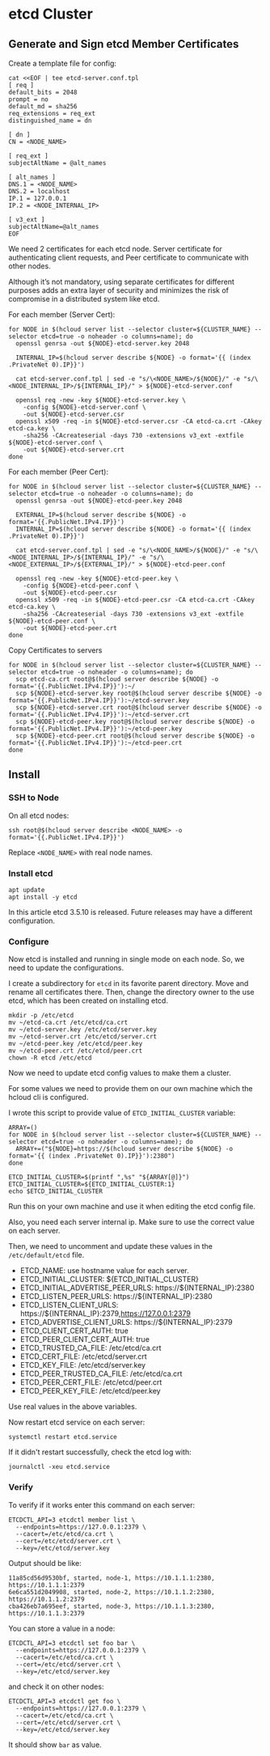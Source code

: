 # etcd Cluster

## Generate and Sign etcd Member Certificates

Create a template file for config:

```shell
cat <<EOF | tee etcd-server.conf.tpl
[ req ]
default_bits = 2048
prompt = no
default_md = sha256
req_extensions = req_ext
distinguished_name = dn

[ dn ]
CN = <NODE_NAME>

[ req_ext ]
subjectAltName = @alt_names

[ alt_names ]
DNS.1 = <NODE_NAME>
DNS.2 = localhost
IP.1 = 127.0.0.1
IP.2 = <NODE_INTERNAL_IP>

[ v3_ext ]
subjectAltName=@alt_names
EOF
```

We need 2 certificates for each etcd node. Server certificate for authenticating client requests, and Peer certificate to communicate with other nodes.

Although it’s not mandatory, using separate certificates for different purposes adds an extra layer of security and minimizes the risk of compromise in a distributed system like etcd.

For each member (Server Cert):

```shell
for NODE in $(hcloud server list --selector cluster=${CLUSTER_NAME} --selector etcd=true -o noheader -o columns=name); do
  openssl genrsa -out ${NODE}-etcd-server.key 2048

  INTERNAL_IP=$(hcloud server describe ${NODE} -o format='{{ (index .PrivateNet 0).IP}}')

  cat etcd-server.conf.tpl | sed -e "s/\<NODE_NAME>/${NODE}/" -e "s/\<NODE_INTERNAL_IP>/${INTERNAL_IP}/" > ${NODE}-etcd-server.conf 

  openssl req -new -key ${NODE}-etcd-server.key \
    -config ${NODE}-etcd-server.conf \
    -out ${NODE}-etcd-server.csr
  openssl x509 -req -in ${NODE}-etcd-server.csr -CA etcd-ca.crt -CAkey etcd-ca.key \
    -sha256 -CAcreateserial -days 730 -extensions v3_ext -extfile ${NODE}-etcd-server.conf \
    -out ${NODE}-etcd-server.crt
done
```

For each member (Peer Cert):

```shell
for NODE in $(hcloud server list --selector cluster=${CLUSTER_NAME} --selector etcd=true -o noheader -o columns=name); do
  openssl genrsa -out ${NODE}-etcd-peer.key 2048

  EXTERNAL_IP=$(hcloud server describe ${NODE} -o format='{{.PublicNet.IPv4.IP}}')
  INTERNAL_IP=$(hcloud server describe ${NODE} -o format='{{ (index .PrivateNet 0).IP}}')

  cat etcd-server.conf.tpl | sed -e "s/\<NODE_NAME>/${NODE}/" -e "s/\<NODE_INTERNAL_IP>/${INTERNAL_IP}/" -e "s/\<NODE_EXTERNAL_IP>/${EXTERNAL_IP}/" > ${NODE}-etcd-peer.conf 

  openssl req -new -key ${NODE}-etcd-peer.key \
    -config ${NODE}-etcd-peer.conf \
    -out ${NODE}-etcd-peer.csr
  openssl x509 -req -in ${NODE}-etcd-peer.csr -CA etcd-ca.crt -CAkey etcd-ca.key \
    -sha256 -CAcreateserial -days 730 -extensions v3_ext -extfile ${NODE}-etcd-peer.conf \
    -out ${NODE}-etcd-peer.crt
done
```

Copy Certificates to servers

```shell
for NODE in $(hcloud server list --selector cluster=${CLUSTER_NAME} --selector etcd=true -o noheader -o columns=name); do
  scp etcd-ca.crt root@$(hcloud server describe ${NODE} -o format='{{.PublicNet.IPv4.IP}}'):~/
  scp ${NODE}-etcd-server.key root@$(hcloud server describe ${NODE} -o format='{{.PublicNet.IPv4.IP}}'):~/etcd-server.key
  scp ${NODE}-etcd-server.crt root@$(hcloud server describe ${NODE} -o format='{{.PublicNet.IPv4.IP}}'):~/etcd-server.crt
  scp ${NODE}-etcd-peer.key root@$(hcloud server describe ${NODE} -o format='{{.PublicNet.IPv4.IP}}'):~/etcd-peer.key
  scp ${NODE}-etcd-peer.crt root@$(hcloud server describe ${NODE} -o format='{{.PublicNet.IPv4.IP}}'):~/etcd-peer.crt
done
```

## Install

### SSH to Node

On all etcd nodes:

```shell
ssh root@$(hcloud server describe <NODE_NAME> -o format='{{.PublicNet.IPv4.IP}}')
```

Replace `<NODE_NAME>` with real node names.

### Install etcd

```shell
apt update
apt install -y etcd
```

In this article etcd 3.5.10 is released. Future releases may have a different configuration.

### Configure

Now etcd is installed and running in single mode on each node.
So, we need to update the configurations.

I create a subdirectory for `etcd` in its favorite parent directory.
Move and rename all certificates there.
Then, change the directory owner to the use etcd, which has been created on installing etcd.

```shell
mkdir -p /etc/etcd
mv ~/etcd-ca.crt /etc/etcd/ca.crt
mv ~/etcd-server.key /etc/etcd/server.key
mv ~/etcd-server.crt /etc/etcd/server.crt
mv ~/etcd-peer.key /etc/etcd/peer.key
mv ~/etcd-peer.crt /etc/etcd/peer.crt
chown -R etcd /etc/etcd
```

Now we need to update etcd config values to make them a cluster.

For some values we need to provide them on our own machine which the hcloud cli is configured.

I wrote this script to provide value of `ETCD_INITIAL_CLUSTER` variable:

```shell
ARRAY=()
for NODE in $(hcloud server list --selector cluster=${CLUSTER_NAME} --selector etcd=true -o noheader -o columns=name); do
  ARRAY+=("${NODE}=https://$(hcloud server describe ${NODE} -o format='{{ (index .PrivateNet 0).IP}}'):2380")
done

ETCD_INITIAL_CLUSTER=$(printf ",%s" "${ARRAY[@]}")
ETCD_INITIAL_CLUSTER=${ETCD_INITIAL_CLUSTER:1}
echo $ETCD_INITIAL_CLUSTER
```

Run this on your own machine and use it when editing the etcd config file.

Also, you need each server internal ip. Make sure to use the correct value on each server.

Then, we need to uncomment and update these values in the `/etc/default/etcd` file.

* ETCD_NAME: use hostname value for each server.
* ETCD_INITIAL_CLUSTER: ${ETCD_INITIAL_CLUSTER}
* ETCD_INITIAL_ADVERTISE_PEER_URLS: https://${INTERNAL_IP}:2380
* ETCD_LISTEN_PEER_URLS: https://${INTERNAL_IP}:2380
* ETCD_LISTEN_CLIENT_URLS: https://${INTERNAL_IP}:2379,https://127.0.0.1:2379
* ETCD_ADVERTISE_CLIENT_URLS: https://${INTERNAL_IP}:2379
* ETCD_CLIENT_CERT_AUTH: true
* ETCD_PEER_CLIENT_CERT_AUTH: true
* ETCD_TRUSTED_CA_FILE: /etc/etcd/ca.crt
* ETCD_CERT_FILE: /etc/etcd/server.crt
* ETCD_KEY_FILE: /etc/etcd/server.key
* ETCD_PEER_TRUSTED_CA_FILE: /etc/etcd/ca.crt
* ETCD_PEER_CERT_FILE: /etc/etcd/peer.crt
* ETCD_PEER_KEY_FILE: /etc/etcd/peer.key

Use real values in the above variables.

Now restart etcd service on each server:

```shell
systemctl restart etcd.service
```

If it didn't restart successfully, check the etcd log with:

```shell
journalctl -xeu etcd.service
```

### Verify

To verify if it works enter this command on each server:

```shell
ETCDCTL_API=3 etcdctl member list \
  --endpoints=https://127.0.0.1:2379 \
  --cacert=/etc/etcd/ca.crt \
  --cert=/etc/etcd/server.crt \
  --key=/etc/etcd/server.key
```

Output should be like:

```
11a85cd56d9530bf, started, node-1, https://10.1.1.1:2380, https://10.1.1.1:2379
6e6ca551d2049908, started, node-2, https://10.1.1.2:2380, https://10.1.1.2:2379
cba426eb7a695eef, started, node-3, https://10.1.1.3:2380, https://10.1.1.3:2379
```

You can store a value in a node:

```shell
ETCDCTL_API=3 etcdctl set foo bar \
  --endpoints=https://127.0.0.1:2379 \
  --cacert=/etc/etcd/ca.crt \
  --cert=/etc/etcd/server.crt \
  --key=/etc/etcd/server.key
```

and check it on other nodes:

```shell
ETCDCTL_API=3 etcdctl get foo \
  --endpoints=https://127.0.0.1:2379 \
  --cacert=/etc/etcd/ca.crt \
  --cert=/etc/etcd/server.crt \
  --key=/etc/etcd/server.key
```

It should show `bar` as value.
